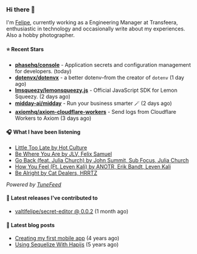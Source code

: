 ### Hi there 👋

I'm [Felipe](https://felipevm.com), currently working as a Engineering Manager at Transfeera, enthusiastic in technology and occasionally write about my experiences. Also a hobby photographer.

#### ⭐ Recent Stars
- **[phasehq/console](https://github.com/phasehq/console)** - Application secrets and configuration management for developers. (today)
- **[dotenvx/dotenvx](https://github.com/dotenvx/dotenvx)** - a better dotenv–from the creator of `dotenv` (1 day ago)
- **[lmsqueezy/lemonsqueezy.js](https://github.com/lmsqueezy/lemonsqueezy.js)** - Official JavaScript SDK for Lemon Squeezy. (2 days ago)
- **[midday-ai/midday](https://github.com/midday-ai/midday)** - Run your business smarter 🪄 (2 days ago)
- **[axiomhq/axiom-cloudflare-workers](https://github.com/axiomhq/axiom-cloudflare-workers)** - Send logs from Cloudflare Workers to Axiom (3 days ago)

#### 🎧 What I have been listening
- [Little Too Late by Hot Culture](https://open.spotify.com/track/70hdUZWkCrGbcIiZGLVWUb)
- [Be Where You Are by JLV, Felix Samuel](https://open.spotify.com/track/3SZsisw9DBAHD5Cik3S1oP)
- [Go Back (feat. Julia Church) by John Summit, Sub Focus, Julia Church](https://open.spotify.com/track/68R0zVUeMJ2C852Ov6d2Mh)
- [How You Feel (Ft. Leven Kali) by ANOTR, Erik Bandt, Leven Kali](https://open.spotify.com/track/3Kwj07sN1wdzlRNMU8rNX0)
- [Be Alright by Cat Dealers, HRRTZ](https://open.spotify.com/track/6HB7GMa8Wj1rxjtxjm3dJe)

_Powered by [TuneFeed](https://tunefeed.app?ref=valtlfelipe-gh-profile)_ 

#### 🚀 Latest releases I've contributed to


- [valtlfelipe/secret-editor @ 0.0.2](https://github.com/valtlfelipe/secret-editor/releases/tag/0.0.2) (1 month ago)

#### 📄 Latest blog posts
- [Creating my first mobile app](https://felipevm.com/posts/creating-my-first-mobile-app/) (4 years ago)
- [Using Sequelize With Hapijs](https://felipevm.com/posts/using-sequelize-with-hapijs/) (5 years ago)
